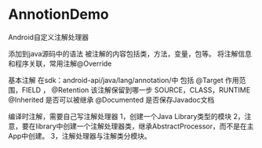# AnnotionDemo
Android自定义注解处理器


    
添加到java源码中的语法
被注解的内容包括类，方法，变量，包等。
将注解信息和程序关联，常用注解@Override

基本注解
在sdk：android-api/java/lang/annotation/中
包括
@Target  作用范围，FIELD ，
@Retention 该注解保留到哪一步 SOURCE，CLASS，RUNTIME
@Inherited 是否可以被继承
@Documented 是否保存Javadoc文档

编译时注解，需要自己写注解处理器
1，创建一个Java Library类型的模块
2，注意，要在library中创建一个注解处理器类，继承AbstractProcessor，而不是在主App中创建。
3，注解处理器与注解类分模块。
